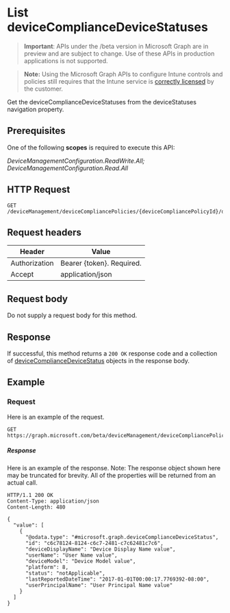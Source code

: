 ﻿# List deviceComplianceDeviceStatuses

> **Important**: APIs under the /beta version in Microsoft Graph are in preview and are subject to change. Use of these APIs in production applications is not supported.

> **Note:** Using the Microsoft Graph APIs to configure Intune controls and policies still requires that the Intune service is [correctly licensed](https://go.microsoft.com/fwlink/?linkid=839381) by the customer.

Get the deviceComplianceDeviceStatuses from the deviceStatuses navigation property.
## Prerequisites
One of the following **scopes** is required to execute this API:

*DeviceManagementConfiguration.ReadWrite.All; DeviceManagementConfiguration.Read.All*
## HTTP Request
<!-- {
  "blockType": "ignored"
}
-->
```http
GET /deviceManagement/deviceCompliancePolicies/{deviceCompliancePolicyId}/deviceStatuses/
```

## Request headers
|Header|Value|
|---|---|
|Authorization|Bearer {token}. Required.|
|Accept|application/json|

## Request body
Do not supply a request body for this method.

## Response
If successful, this method returns a `200 OK` response code and a collection of [deviceComplianceDeviceStatus](../resources/intune_deviceconfig_devicecompliancedevicestatus.md) objects in the response body.

## Example
### Request
Here is an example of the request.
```http
GET https://graph.microsoft.com/beta/deviceManagement/deviceCompliancePolicies/{deviceCompliancePolicyId}/deviceStatuses/
```

##### Response

Here is an example of the response. Note: The response object shown here may be truncated for brevity. All of the properties will be returned from an actual call.
```http
HTTP/1.1 200 OK
Content-Type: application/json
Content-Length: 480

{
  "value": [
    {
      "@odata.type": "#microsoft.graph.deviceComplianceDeviceStatus",
      "id": "c6c78124-8124-c6c7-2481-c7c62481c7c6",
      "deviceDisplayName": "Device Display Name value",
      "userName": "User Name value",
      "deviceModel": "Device Model value",
      "platform": 8,
      "status": "notApplicable",
      "lastReportedDateTime": "2017-01-01T00:00:17.7769392-08:00",
      "userPrincipalName": "User Principal Name value"
    }
  ]
}
```



